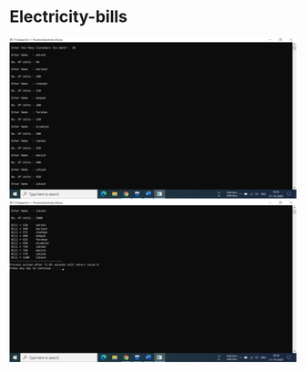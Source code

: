 # Electricity-bills

![download](https://github.com/Satyambhadani2000/Electricity-bills/blob/main/Screenshots/1.png)
![download](https://github.com/Satyambhadani2000/Electricity-bills/blob/main/Screenshots/2.png)
